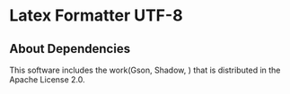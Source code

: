 # Latex Formatter UTF-8

## About Dependencies
This software includes the work(Gson, Shadow, ) that is distributed in the Apache License 2.0.